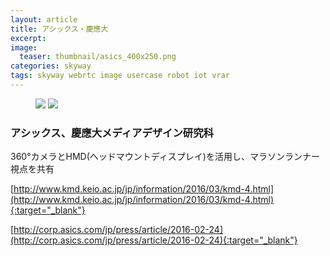 ```yaml
---
layout: article
title: アシックス・慶應大
excerpt: 
image:
  teaser: thumbnail/asics_400x250.png
categories: skyway
tags: skyway webrtc image usercase robot iot vrar
---
```


<figure class="half">
	<img src="{{ site.url }}{{ site.baseurl }}/images/pages/asics-keio-vr.png">
  <img src="{{ site.url }}{{ site.baseurl }}/images/pages/asics-keio-vr2.png">
</figure>

### アシックス、慶應大メディアデザイン研究科

360°カメラとHMD(ヘッドマウントディスプレイ)を活用し、マラソンランナー視点を共有


[http://www.kmd.keio.ac.jp/jp/information/2016/03/kmd-4.html](http://www.kmd.keio.ac.jp/jp/information/2016/03/kmd-4.html){:target="_blank"}

[http://corp.asics.com/jp/press/article/2016-02-24](http://corp.asics.com/jp/press/article/2016-02-24){:target="_blank"}
